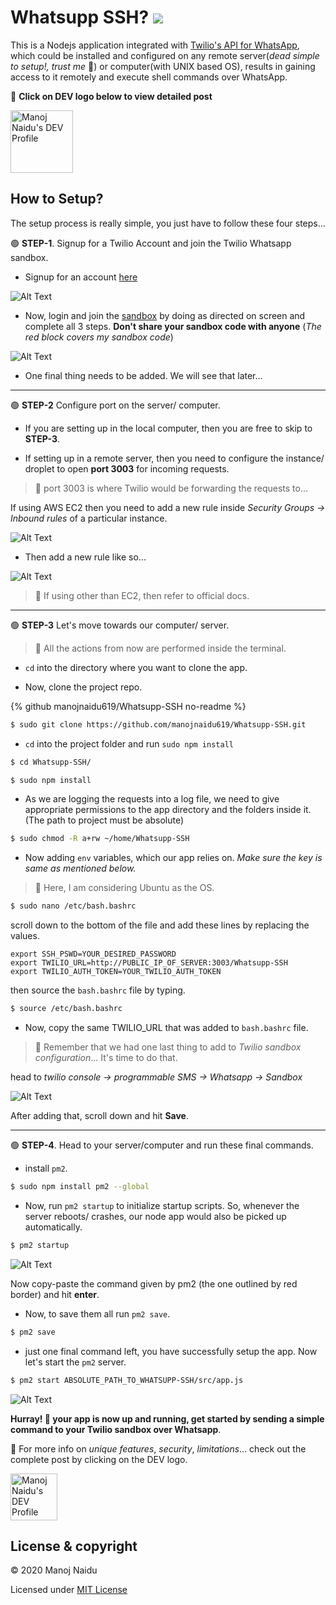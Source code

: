 # Whatsupp SSH? ![](https://img.shields.io/badge/made%20with-Node-success.svg?style=for-the-badge)

 This is a Nodejs application integrated with [Twilio's API for WhatsApp](https://www.twilio.com/whatsapp), which could be installed and configured on any remote server(*dead simple to setup!, trust me* 🙌) or computer(with UNIX based OS), results in gaining access to it remotely and execute shell commands over WhatsApp.

📌 **Click on DEV logo below to view detailed post**

<a href="https://dev.to/manojnaidu619/whatsupp-ssh-accessing-ssh-over-whatsapp-2g3g">
  <img src="https://d2fltix0v2e0sb.cloudfront.net/dev-badge.svg" alt="Manoj Naidu's DEV Profile" height="100" width="100">
</a>
 
## How to Setup?

The setup process is really simple, you just have to follow these four steps...

🟢  **STEP-1**. Signup for a Twilio Account and join the Twilio Whatsapp sandbox.

* Signup for an account [here](https://www.twilio.com/try-twilio)

![Alt Text](https://dev-to-uploads.s3.amazonaws.com/i/wu4euy6unpglv7d7ugli.png)

* Now, login and join the [sandbox](https://www.twilio.com/console/sms/whatsapp/learn) by doing as directed on screen and complete all 3 steps. **Don't share your sandbox code with anyone** (*The red block covers my sandbox code*)

![Alt Text](https://dev-to-uploads.s3.amazonaws.com/i/2318vtr78kp5ivvkonaw.png)

* One final thing needs to be added. We will see that later...

----

🟢  **STEP-2** Configure port on the server/ computer.

* If you are setting up in the local computer, then you are free to skip to **STEP-3**.

* If setting up in a remote server, then you need to configure the instance/ droplet to open **port 3003** for incoming requests. 

> 📌 port 3003 is where Twilio would be forwarding the requests to...

If using AWS EC2 then you need to add a new rule inside *Security Groups -> Inbound rules* of a particular instance.

![Alt Text](https://dev-to-uploads.s3.amazonaws.com/i/rfcm89isdqibzqoa9mmw.png)

* Then add a new rule like so...

![Alt Text](https://dev-to-uploads.s3.amazonaws.com/i/1veh11y5k98i3iv673ah.png)

> 📌 If using other than EC2, then refer to official docs.

----

🟢  **STEP-3** Let's move towards our computer/ server.

> 📌 All the actions from now are performed inside the terminal.

* `cd` into the directory where you want to clone the app.

* Now, clone the project repo.

{% github manojnaidu619/Whatsupp-SSH no-readme %}

```bash
$ sudo git clone https://github.com/manojnaidu619/Whatsupp-SSH.git
```
* `cd` into the project folder and run `sudo npm install`

```bash
$ cd Whatsupp-SSH/ 

$ sudo npm install
```
* As we are logging the requests into a log file, we need to give appropriate permissions to the app directory and the folders inside it.
(The path to project must be absolute)

```bash
$ sudo chmod -R a+rw ~/home/Whatsupp-SSH
```
* Now adding `env` variables, which our app relies on. *Make sure the key is same as mentioned below.*

> 📌 Here, I am considering Ubuntu as the OS.

```bash
$ sudo nano /etc/bash.bashrc
```
scroll down to the bottom of the file and add these lines by replacing the values.

```
export SSH_PSWD=YOUR_DESIRED_PASSWORD
export TWILIO_URL=http://PUBLIC_IP_OF_SERVER:3003/Whatsupp-SSH
export TWILIO_AUTH_TOKEN=YOUR_TWILIO_AUTH_TOKEN
```
then source the `bash.bashrc` file by typing.

```bash
$ source /etc/bash.bashrc
```
* Now, copy the same TWILIO_URL that was added to `bash.bashrc` file. 

> 📌 Remember that we had one last thing to add to *Twilio sandbox configuration*... It's time to do that.

head to *twilio console -> programmable SMS -> Whatsapp -> Sandbox* 

![Alt Text](https://dev-to-uploads.s3.amazonaws.com/i/b82ff33ai80yn0kuh4hl.png)

After adding that, scroll down and hit **Save**.

----

🟢  **STEP-4**. Head to your server/computer and run these final commands.

* install `pm2`.

```bash
$ sudo npm install pm2 --global
```

* Now, run `pm2 startup` to initialize startup scripts. So, whenever the server reboots/ crashes, our node app would also be picked up automatically.

```bash
$ pm2 startup
```

![Alt Text](https://dev-to-uploads.s3.amazonaws.com/i/yqguqyxoumm6ypjl9hrw.png)

Now copy-paste the command given by pm2 (the one outlined by red border) and hit **enter**.

* Now, to save them all run `pm2 save`.

```bash
$ pm2 save
```
* just one final command left, you have successfully setup the app. Now let's start the `pm2` server.

```bash
$ pm2 start ABSOLUTE_PATH_TO_WHATSUPP-SSH/src/app.js
```

![Alt Text](https://dev-to-uploads.s3.amazonaws.com/i/dqh1tjmg392dde1czsqu.png)

**Hurray! 🙌 your app is now up and running, get started by sending a simple command to your Twilio sandbox over Whatsapp**.

📌 For more info on *unique features*, *security*, *limitations*... check out the complete post by clicking on the DEV logo.

<a href="https://dev.to/manojnaidu619/whatsupp-ssh-accessing-ssh-over-whatsapp-2g3g">
  <img src="https://d2fltix0v2e0sb.cloudfront.net/dev-badge.svg" alt="Manoj Naidu's DEV Profile" height="75" width="75">
</a>

## License & copyright

© 2020 Manoj Naidu

Licensed under [MIT License](LICENSE)